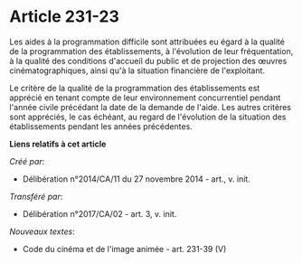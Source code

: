 # Article 231-23

Les aides à la programmation difficile sont attribuées eu égard à la qualité de la programmation des établissements, à
l'évolution de leur fréquentation, à la qualité des conditions d'accueil du public et de projection des œuvres
cinématographiques, ainsi qu'à la situation financière de l'exploitant. 

Le critère de la qualité de la programmation des établissements est apprécié en tenant compte de leur environnement
concurrentiel pendant l'année civile précédant la date de la demande de l'aide. Les autres critères sont appréciés, le cas
échéant, au regard de l'évolution de la situation des établissements pendant les années précédentes.

**Liens relatifs à cet article**

_Créé par_:

  - Délibération n°2014/CA/11 du 27 novembre 2014 - art., v. init.

_Transféré par_:

  - Délibération n°2017/CA/02 - art. 3, v. init.

_Nouveaux textes_:

  - Code du cinéma et de l'image animée - art. 231-39 (V)
